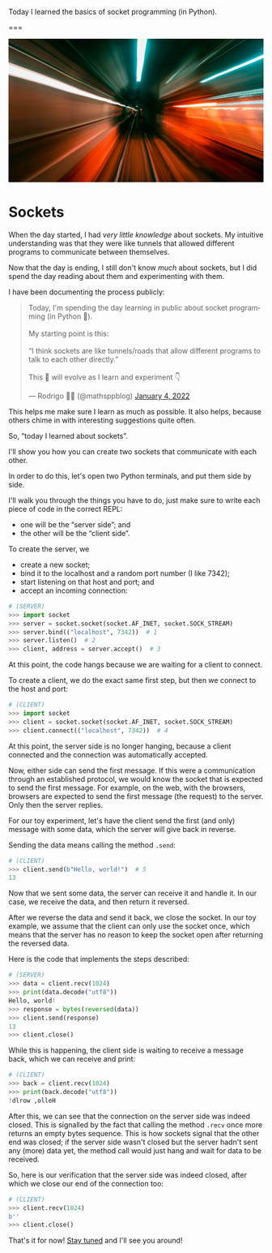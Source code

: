 Today I learned the basics of socket programming (in Python).

===

<script async src="https://platform.twitter.com/widgets.js" charset="utf-8"></script>

![A tunnel, alluding to my intuitive understanding of what a socket is.](thumbnail.png "Photo by Tom Dahm on Unsplash")


# Sockets

When the day started, I had _very little knowledge_ about sockets.
My intuitive understanding was that they were like tunnels that allowed
different programs to communicate between themselves.

Now that the day is ending, I still don't know _much_ about sockets,
but I did spend the day reading about them and experimenting with them.

I have been documenting the process publicly:

<blockquote class="twitter-tweet"><p lang="en" dir="ltr">Today, I&#39;m spending the day learning in public about socket programming (in Python 🐍).<br><br>My starting point is this:<br><br>“I think sockets are like tunnels/roads that allow different programs to talk to each other directly.”<br><br>This 🧵 will evolve as I learn and experiment 👇</p>&mdash; Rodrigo 🐍📝 (@mathsppblog) <a href="https://twitter.com/mathsppblog/status/1478321570892320768?ref_src=twsrc%5Etfw">January 4, 2022</a></blockquote>

This helps me make sure I learn as much as possible.
It also helps, because others chime in with interesting suggestions quite often.

So, “today I learned about sockets”.

I'll show you how you can create two sockets that communicate with each other.

In order to do this, let's open two Python terminals,
and put them side by side.

I'll walk you through the things you have to do,
just make sure to write each piece of code in the correct REPL:

 - one will be the “server side”; and
 - the other will be the “client side”.

To create the server, we

 - create a new socket;
 - bind it to the localhost and a random port number (I like 7342);
 - start listening on that host and port; and
 - accept an incoming connection:

```py
# (SERVER)
>>> import socket
>>> server = socket.socket(socket.AF_INET, socket.SOCK_STREAM)
>>> server.bind(("localhost", 7342))  # 1
>>> server.listen()  # 2
>>> client, address = server.accept()  # 3
```

At this point, the code hangs because we are waiting for a client to connect.

To create a client, we do the exact same first step, but then we connect to the host and port:

```py
# (CLIENT)
>>> import socket
>>> client = socket.socket(socket.AF_INET, socket.SOCK_STREAM)
>>> client.connect(("localhost", 7342))  # 4
```

At this point, the server side is no longer hanging, because a client connected
and the connection was automatically accepted.

Now, either side can send the first message.
If this were a communication through an established protocol,
we would know the socket that is expected to send the first message.
For example, on the web, with the browsers,
browsers are expected to send the first message (the request) to the server.
Only then the server replies.

For our toy experiment, let's have the client send the first (and only)
message with some data, which the server will give back in reverse.

Sending the data means calling the method `.send`:

```py
# (CLIENT)
>>> client.send(b"Hello, world!")  # 5
13
```

Now that we sent some data, the server can receive it and handle it.
In our case, we receive the data, and then return it reversed.

After we reverse the data and send it back, we close the socket.
In our toy example, we assume that the client can only use the socket once,
which means that the server has no reason to keep the socket open after returning
the reversed data.

Here is the code that implements the steps described:

```py
# (SERVER)
>>> data = client.recv(1024)
>>> print(data.decode("utf8"))
Hello, world!
>>> response = bytes(reversed(data))
>>> client.send(response)
13
>>> client.close()
```

While this is happening, the client side is waiting to receive a message back,
which we can receive and print:

```py
# (CLIENT)
>>> back = client.recv(1024)
>>> print(back.decode("utf8"))
!dlrow ,olleH
```

After this, we can see that the connection on the server side was indeed closed.
This is signalled by the fact that calling the method `.recv` once more returns an empty bytes sequence.
This is how sockets signal that the other end was closed;
if the server side wasn't closed but the server hadn't sent any (more) data yet,
the method call would just hang and wait for data to be received.

So, here is our verification that the server side was indeed closed,
after which we close our end of the connection too:

```py
# (CLIENT)
>>> client.recv(1024)
b''
>>> client.close()
```

That's it for now! [Stay tuned][subscribe] and I'll see you around!

[subscribe]: /subscribe
[pydont-negative-indexing]: /blog/pydonts/sequence-indexing#negative-indices
[docs-bitwise-invert]: https://docs.python.org/3/reference/expressions.html#unary-arithmetic-and-bitwise-operations
